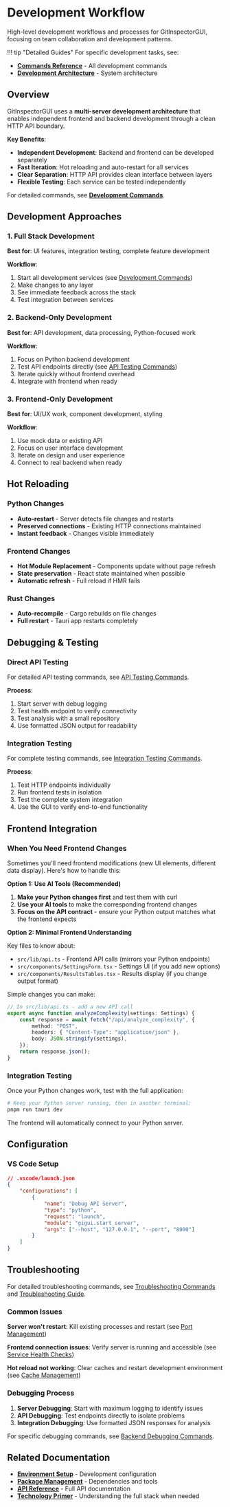# Development Workflow

High-level development workflows and processes for GitInspectorGUI, focusing on team collaboration and development patterns.

!!! tip "Detailed Guides"
For specific development tasks, see:

-   **[Commands Reference](development-commands.md)** - All development commands
-   **[Development Architecture](development-architecture.md)** - System architecture

## Overview

GitInspectorGUI uses a **multi-server development architecture** that enables independent frontend and backend development through a clean HTTP API boundary.

**Key Benefits**:

-   **Independent Development**: Backend and frontend can be developed separately
-   **Fast Iteration**: Hot reloading and auto-restart for all services
-   **Clear Separation**: HTTP API provides clean interface between layers
-   **Flexible Testing**: Each service can be tested independently

For detailed commands, see **[Development Commands](development-commands.md)**.

## Development Approaches

### 1. Full Stack Development

**Best for**: UI features, integration testing, complete feature development

**Workflow**:

1. Start all development services (see [Development Commands](development-commands.md#quick-start-commands))
2. Make changes to any layer
3. See immediate feedback across the stack
4. Test integration between services

### 2. Backend-Only Development

**Best for**: API development, data processing, Python-focused work

**Workflow**:

1. Focus on Python backend development
2. Test API endpoints directly (see [API Testing Commands](development-commands.md#api-testing-commands))
3. Iterate quickly without frontend overhead
4. Integrate with frontend when ready

### 3. Frontend-Only Development

**Best for**: UI/UX work, component development, styling

**Workflow**:

1. Use mock data or existing API
2. Focus on user interface development
3. Iterate on design and user experience
4. Connect to real backend when ready

## Hot Reloading

### Python Changes

-   **Auto-restart** - Server detects file changes and restarts
-   **Preserved connections** - Existing HTTP connections maintained
-   **Instant feedback** - Changes visible immediately

### Frontend Changes

-   **Hot Module Replacement** - Components update without page refresh
-   **State preservation** - React state maintained when possible
-   **Automatic refresh** - Full reload if HMR fails

### Rust Changes

-   **Auto-recompile** - Cargo rebuilds on file changes
-   **Full restart** - Tauri app restarts completely

## Debugging & Testing

### Direct API Testing

For detailed API testing commands, see [API Testing Commands](development-commands.md#api-testing-commands).

**Process**:

1. Start server with debug logging
2. Test health endpoint to verify connectivity
3. Test analysis with a small repository
4. Use formatted JSON output for readability

### Integration Testing

For complete testing commands, see [Integration Testing Commands](development-commands.md#integration-testing-commands).

**Process**:

1. Test HTTP endpoints individually
2. Run frontend tests in isolation
3. Test the complete system integration
4. Use the GUI to verify end-to-end functionality

## Frontend Integration

### When You Need Frontend Changes

Sometimes you'll need frontend modifications (new UI elements, different data display). Here's how to handle this:

**Option 1: Use AI Tools (Recommended)**

1. **Make your Python changes first** and test them with curl
2. **Use your AI tools** to make the corresponding frontend changes
3. **Focus on the API contract** - ensure your Python output matches what the frontend expects

**Option 2: Minimal Frontend Understanding**

Key files to know about:

-   `src/lib/api.ts` - Frontend API calls (mirrors your Python endpoints)
-   `src/components/SettingsForm.tsx` - Settings UI (if you add new options)
-   `src/components/ResultsTables.tsx` - Results display (if you change output format)

Simple changes you can make:

```typescript
// In src/lib/api.ts - add a new API call
export async function analyzeComplexity(settings: Settings) {
    const response = await fetch("/api/analyze_complexity", {
        method: "POST",
        headers: { "Content-Type": "application/json" },
        body: JSON.stringify(settings),
    });
    return response.json();
}
```

### Integration Testing

Once your Python changes work, test with the full application:

```bash
# Keep your Python server running, then in another terminal:
pnpm run tauri dev
```

The frontend will automatically connect to your Python server.

## Configuration

### VS Code Setup

```json
// .vscode/launch.json
{
    "configurations": [
        {
            "name": "Debug API Server",
            "type": "python",
            "request": "launch",
            "module": "gigui.start_server",
            "args": ["--host", "127.0.0.1", "--port", "8000"]
        }
    ]
}
```

## Troubleshooting

For detailed troubleshooting commands, see [Troubleshooting Commands](development-commands.md#troubleshooting-commands) and [Troubleshooting Guide](troubleshooting.md).

### Common Issues

**Server won't restart**: Kill existing processes and restart (see [Port Management](development-commands.md#port-management))

**Frontend connection issues**: Verify server is running and accessible (see [Service Health Checks](development-commands.md#service-health-checks))

**Hot reload not working**: Clear caches and restart development environment (see [Cache Management](development-commands.md#cache-management))

### Debugging Process

1. **Server Debugging**: Start with maximum logging to identify issues
2. **API Debugging**: Test endpoints directly to isolate problems
3. **Integration Debugging**: Use formatted JSON responses for analysis

For specific debugging commands, see [Backend Debugging Commands](development-commands.md#backend-debugging-commands).

## Related Documentation

-   **[Environment Setup](environment-setup.md)** - Development configuration
-   **[Package Management](package-management-overview.md)** - Dependencies and tools
-   **[API Reference](../api/reference.md)** - Full API documentation
-   **[Technology Primer](../technology-primer.md)** - Understanding the full stack when needed
